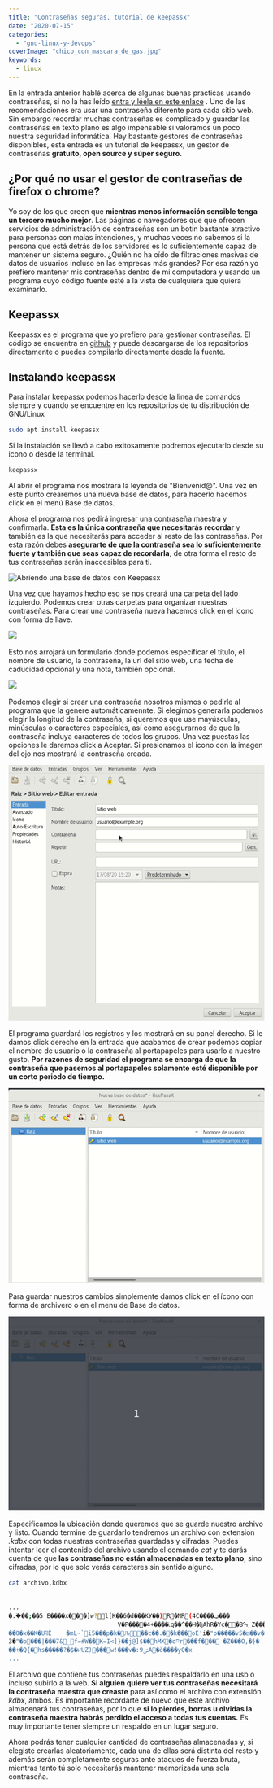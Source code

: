```yaml
---
title: "Contraseñas seguras, tutorial de keepassx"
date: "2020-07-15"
categories: 
  - "gnu-linux-y-devops"
coverImage: "chico_con_mascara_de_gas.jpg"
keywords:
  - linux
---
```


En la entrada anterior hablé acerca de algunas buenas practicas usando contraseñas, si no la has leído [entra y léela en este enlace](https://coffeebytes.dev/como-crear-una-contrasena-segura/) . Uno de las recomendaciones era usar una contraseña diferente para cada sitio web. Sin embargo recordar muchas contraseñas es complicado y guardar las contraseñas en texto plano es algo impensable si valoramos un poco nuestra seguridad informática. Hay bastante gestores de contraseñas disponibles, esta entrada es un tutorial de keepassx, un gestor de contraseñas **gratuito, open source y súper seguro.**

## ¿Por qué no usar el gestor de contraseñas de firefox o chrome?

Yo soy de los que creen que **mientras menos información sensible tenga un tercero mucho mejor**. Las páginas o navegadores que que ofrecen servicios de administración de contraseñas son un botín bastante atractivo para personas con malas intenciones, y muchas veces no sabemos si la persona que está detrás de los servidores es lo suficientemente capaz de mantener un sistema seguro. ¿Quién no ha oído de filtraciones masivas de datos de usuarios incluso en las empresas más grandes? Por esa razón yo prefiero mantener mis contraseñas dentro de mi computadora y usando un programa cuyo código fuente esté a la vista de cualquiera que quiera examinarlo.

## Keepassx

Keepassx es el programa que yo prefiero para gestionar contraseñas. El código se encuentra en [github](https://github.com/keepassx/keepassx) y puede descargarse de los repositorios directamente o puedes compilarlo directamente desde la fuente.

## Instalando keepassx

Para instalar keepassx podemos hacerlo desde la linea de comandos siempre y cuando se encuentre en los repositorios de tu distribución de GNU/Linux

```bash
sudo apt install keepassx
```

Si la instalación se llevó a cabo exitosamente podremos ejecutarlo desde su icono o desde la terminal.

```bash
keepassx
```

Al abrir el programa nos mostrará la leyenda de "Bienvenid@". Una vez en este punto crearemos una nueva base de datos, para hacerlo hacemos click en el menú Base de datos.

Ahora el programa nos pedirá ingresar una contraseña maestra y confirmarla. **Esta es la única contraseña que necesitarás recordar** y también es la que necesitarás para acceder al resto de las contraseñas. Por esta razón debes **asegurarte de que la contraseña sea lo suficientemente fuerte y también que seas capaz de recordarla**, de otra forma el resto de tus contraseñas serán inaccesibles para ti.

![Abriendo una base de datos con Keepassx](images/Keepass_crear_base_de_datos.gif)

Una vez que hayamos hecho eso se nos creará una carpeta del lado izquierdo. Podemos crear otras carpetas para organizar nuestras contraseñas. Para crear una contraseña nueva hacemos click en el icono con forma de llave.

![](images/Keepass_crear_entrada.gif)

Esto nos arrojará un formulario donde podemos especificar el título, el nombre de usuario, la contraseña, la url del sitio web, una fecha de caducidad opcional y una nota, también opcional.

![](images/keepass_crear_usuario_y_contrasena.gif)

Podemos elegir si crear una contraseña nosotros mismos o pedirle al programa que la genere automáticamennte. Si elegimos generarla podemos elegir la longitud de la contraseña, si queremos que use mayúsculas, minúsculas o caracteres especiales, así como asegurarnos de que la contraseña incluya caracteres de todos los grupos. Una vez puestas las opciones le daremos click a Aceptar. Si presionamos el icono con la imagen del ojo nos mostrará la contraseña creada.

![](images/Keepass_crear_contrasena_pantalla_sin_flash.gif)

El programa guardará los registros y los mostrará en su panel derecho. Si le damos click derecho en la entrada que acabamos de crear podemos copiar el nombre de usuario o la contraseña al portapapeles para usarlo a nuestro gusto. **Por razones de seguridad el programa se encarga de que la contraseña que pasemos al portapapeles solamente esté disponible por un corto periodo de tiempo.**

![](images/Keepass_copiar_contrasena.gif)

Para guardar nuestros cambios simplemente damos click en el ícono con forma de archivero o en el menu de Base de datos.

![](images/Keepass_guardar_base_de_datos_sin_frecuentes.gif)

Especificamos la ubicación donde queremos que se guarde nuestro archivo y listo. Cuando termine de guardarlo tendremos un archivo con extension _.kdbx_ con todas nuestras contraseñas guardadas y cifradas. Puedes intentar leer el contenido del archivo usando el comando _cat_ y te darás cuenta de que **las contraseñas no están almacenadas en texto plano**, sino cifradas, por lo que solo verás caracteres sin sentido alguno.

```bash
cat archivo.kdbx
```

```bash

...
�.�ٞ��;��5 E����x���]w?l[K��6�d���KУ��)R�NR(4C����ݠ���
                              V�P����4+����ׁ˪q��^��H�ǉAhR�Yc��Bߒ_Z���<���C�[��W�]ސ�o�ӎ �*쑜�����i9.�e���}`�9	uܼJ+��v�~RLf����y�8�I(~E}�M��bÄ�h@'2��|#$�8�D%|�;~j:
��0�x��K�UϥÈ	�mL~`i5���p�k�᭾Ԉ��c��.�׏�k���oE'i�"o�����v5�⚂��v�p8"�n��[so�.�gȣև�H��V&�(g.���0���_w:�s�@�
3�"�o���|���7&_f=#W��ۡK=I<]}��j@]$��hMX�oʭr���f�׹��	�Z���O,�}�
��+�Q{�hs�����?�$�ҥUZ)���w!���v�:ݜ9A�ò����уQ�x
...
```

El archivo que contiene tus contraseñas puedes respaldarlo en una usb o incluso subirlo a la web. **Si alguien quiere ver tus contraseñas necesitará la contraseña maestra que creaste** para así como el archivo con extensión _kdbx_, ambos. Es importante recordarte de nuevo que este archivo almacenará tus contraseñas, por lo que **si lo pierdes, borras u olvidas la contraseña maestra habrás perdido el acceso a todas tus cuentas.** Es muy importante tener siempre un respaldo en un lugar seguro.

Ahora podrás tener cualquier cantidad de contraseñas almacenadas y, si elegiste crearlas aleatoriamente, cada una de ellas será distinta del resto y además serán completamente seguras ante ataques de fuerza bruta, mientras tanto tú solo necesitarás mantener memorizada una sola contraseña.
